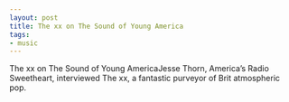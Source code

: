 ```yaml
---
layout: post
title: The xx on The Sound of Young America
tags:
- music
---
```

The xx on The Sound of Young AmericaJesse Thorn, America’s Radio Sweetheart, interviewed The xx, a fantastic purveyor of Brit atmospheric pop.
